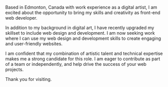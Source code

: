   Based in Edmonton, Canada with work experience as a digital artist, I am excited about the opportunity to bring my skills and creativity as front-end web developer.

  In addition to my background in digital art, I have recently upgraded
my skillset to include web design and development. I am now seeking
work where I can use my web design and development skills to create engaging and
user-friendly websites.

  I am confident that my combination of artistic talent and technical
expertise makes me a strong candidate for this role. I am eager to
contribute as part of a team or independently, and help drive the success of your web projects.

  Thank you for visiting.
